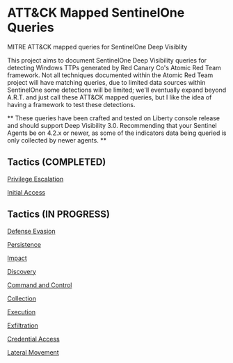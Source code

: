 # ATT&amp;CK Mapped SentinelOne Queries
MITRE ATT&amp;CK mapped queries for SentinelOne Deep Visiblity

This project aims to document SentinelOne Deep Visibility queries for detecting Windows TTPs generated by Red Canary Co's Atomic Red Team framework. Not all techniques documented within the Atomic Red Team project will have matching queries, due to limited data sources within SentinelOne some detections will be limited; we'll eventually expand beyond A.R.T. and just call these ATT&CK mapped queries, but I like the idea of having a framework to test these detections. 

** These queries have been crafted and tested on Liberty console release and should support Deep Visibility 3.0. Recommending that your Sentinel Agents be on 4.2.x or newer, as some of the indicators data being queried is only collected by newer agents. **


## Tactics (COMPLETED)
[Privilege Escalation](https://github.com/keyboardcrunch/SentinelOne-ATTACK-Queries/blob/master/PrivilegeEscalation.md)

[Initial Access](https://github.com/keyboardcrunch/SentinelOne-ATTACK-Queries/blob/master/InitialAccess.md)


## Tactics (IN PROGRESS)

[Defense Evasion](https://github.com/keyboardcrunch/SentinelOne-ATTACK-Queries/blob/master/DefenseEvasion.md)

[Persistence](https://github.com/keyboardcrunch/SentinelOne-ATTACK-Queries/blob/master/Persistence.exe)

[Impact](https://github.com/keyboardcrunch/SentinelOne-ATTACK-Queries/blob/master/Impact.md)

[Discovery](https://github.com/keyboardcrunch/SentinelOne-ATTACK-Queries/blob/master/Discovery.md)

[Command and Control](https://github.com/keyboardcrunch/SentinelOne-ATTACK-Queries/blob/master/CommandAndControl.md)

[Collection](https://github.com/keyboardcrunch/SentinelOne-ATTACK-Queries/blob/master/Collection.md)

[Execution](https://github.com/keyboardcrunch/SentinelOne-ATTACK-Queries/blob/master/Execution.md)

[Exfiltration](https://github.com/keyboardcrunch/SentinelOne-ATTACK-Queries/blob/master/Exfiltration.md)

[Credential Access](https://github.com/keyboardcrunch/SentinelOne-ATTACK-Queries/blob/master/CredentialAccess.md)

[Lateral Movement](https://github.com/keyboardcrunch/SentinelOne-ATTACK-Queries/blob/master/LateralMovement.md)
